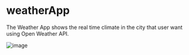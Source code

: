 # weatherApp

The Weather App shows the real time climate in the city that user want using Open Weather API.

![image](https://github.com/SaranE1/weatherApp/assets/110584461/201e94ff-b0c2-4972-9ddc-182e4bfbb7e6)
